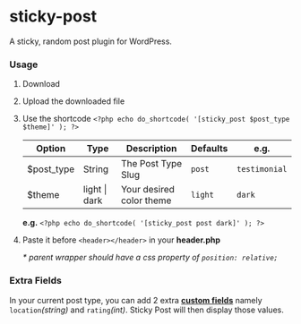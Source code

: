 # sticky-post
A sticky, random post plugin for WordPress.

### Usage

1. Download
2. Upload the downloaded file
3. Use the shortcode ```<?php echo do_shortcode( '[sticky_post $post_type $theme]' ); ?>```

     Option | Type | Description | Defaults | e.g.
     ------------ | ------------- | ------------- | ------------- | -------------
     $post_type | String | The Post Type Slug | ```post``` | ```testimonial```
     $theme |  light \| dark | Your desired color theme | ```light``` | ```dark```
     
     **e.g.** ```<?php echo do_shortcode( '[sticky_post post dark]' ); ?>```

4. Paste it before ```<header></header>``` in your **header.php**

   _* parent wrapper should have a css property of ```position: relative;```_

### Extra Fields
In your current post type, you can add 2 extra [**custom fields**](https://www.advancedcustomfields.com/) namely ```location```_(string)_ and ```rating```_(int)_.
Sticky Post will then display those values.
